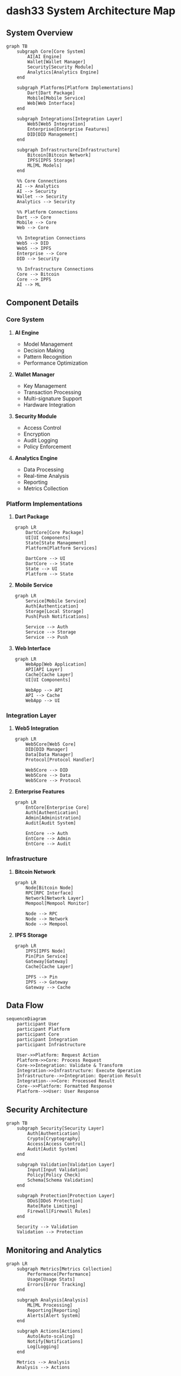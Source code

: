 # dash33 System Architecture Map

## System Overview

```mermaid
graph TB
    subgraph Core[Core System]
        AI[AI Engine]
        Wallet[Wallet Manager]
        Security[Security Module]
        Analytics[Analytics Engine]
    end

    subgraph Platforms[Platform Implementations]
        Dart[Dart Package]
        Mobile[Mobile Service]
        Web[Web Interface]
    end

    subgraph Integrations[Integration Layer]
        Web5[Web5 Integration]
        Enterprise[Enterprise Features]
        DID[DID Management]
    end

    subgraph Infrastructure[Infrastructure]
        Bitcoin[Bitcoin Network]
        IPFS[IPFS Storage]
        ML[ML Models]
    end

    %% Core Connections
    AI --> Analytics
    AI --> Security
    Wallet --> Security
    Analytics --> Security

    %% Platform Connections
    Dart --> Core
    Mobile --> Core
    Web --> Core

    %% Integration Connections
    Web5 --> DID
    Web5 --> IPFS
    Enterprise --> Core
    DID --> Security

    %% Infrastructure Connections
    Core --> Bitcoin
    Core --> IPFS
    AI --> ML
```

## Component Details

### Core System
1. **AI Engine**
   - Model Management
   - Decision Making
   - Pattern Recognition
   - Performance Optimization

2. **Wallet Manager**
   - Key Management
   - Transaction Processing
   - Multi-signature Support
   - Hardware Integration

3. **Security Module**
   - Access Control
   - Encryption
   - Audit Logging
   - Policy Enforcement

4. **Analytics Engine**
   - Data Processing
   - Real-time Analysis
   - Reporting
   - Metrics Collection

### Platform Implementations
1. **Dart Package**
   ```mermaid
   graph LR
       DartCore[Core Package]
       UI[UI Components]
       State[State Management]
       Platform[Platform Services]

       DartCore --> UI
       DartCore --> State
       State --> UI
       Platform --> State
   ```

2. **Mobile Service**
   ```mermaid
   graph LR
       Service[Mobile Service]
       Auth[Authentication]
       Storage[Local Storage]
       Push[Push Notifications]

       Service --> Auth
       Service --> Storage
       Service --> Push
   ```

3. **Web Interface**
   ```mermaid
   graph LR
       WebApp[Web Application]
       API[API Layer]
       Cache[Cache Layer]
       UI[UI Components]

       WebApp --> API
       API --> Cache
       WebApp --> UI
   ```

### Integration Layer
1. **Web5 Integration**
   ```mermaid
   graph LR
       Web5Core[Web5 Core]
       DID[DID Manager]
       Data[Data Manager]
       Protocol[Protocol Handler]

       Web5Core --> DID
       Web5Core --> Data
       Web5Core --> Protocol
   ```

2. **Enterprise Features**
   ```mermaid
   graph LR
       EntCore[Enterprise Core]
       Auth[Authentication]
       Admin[Administration]
       Audit[Audit System]

       EntCore --> Auth
       EntCore --> Admin
       EntCore --> Audit
   ```

### Infrastructure
1. **Bitcoin Network**
   ```mermaid
   graph LR
       Node[Bitcoin Node]
       RPC[RPC Interface]
       Network[Network Layer]
       Mempool[Mempool Monitor]

       Node --> RPC
       Node --> Network
       Node --> Mempool
   ```

2. **IPFS Storage**
   ```mermaid
   graph LR
       IPFS[IPFS Node]
       Pin[Pin Service]
       Gateway[Gateway]
       Cache[Cache Layer]

       IPFS --> Pin
       IPFS --> Gateway
       Gateway --> Cache
   ```

## Data Flow

```mermaid
sequenceDiagram
    participant User
    participant Platform
    participant Core
    participant Integration
    participant Infrastructure

    User->>Platform: Request Action
    Platform->>Core: Process Request
    Core->>Integration: Validate & Transform
    Integration->>Infrastructure: Execute Operation
    Infrastructure-->>Integration: Operation Result
    Integration-->>Core: Processed Result
    Core-->>Platform: Formatted Response
    Platform-->>User: User Response
```

## Security Architecture

```mermaid
graph TB
    subgraph Security[Security Layer]
        Auth[Authentication]
        Crypto[Cryptography]
        Access[Access Control]
        Audit[Audit System]
    end

    subgraph Validation[Validation Layer]
        Input[Input Validation]
        Policy[Policy Check]
        Schema[Schema Validation]
    end

    subgraph Protection[Protection Layer]
        DDoS[DDoS Protection]
        Rate[Rate Limiting]
        Firewall[Firewall Rules]
    end

    Security --> Validation
    Validation --> Protection
```

## Monitoring and Analytics

```mermaid
graph LR
    subgraph Metrics[Metrics Collection]
        Performance[Performance]
        Usage[Usage Stats]
        Errors[Error Tracking]
    end

    subgraph Analysis[Analysis]
        ML[ML Processing]
        Reporting[Reporting]
        Alerts[Alert System]
    end

    subgraph Actions[Actions]
        Auto[Auto-scaling]
        Notify[Notifications]
        Log[Logging]
    end

    Metrics --> Analysis
    Analysis --> Actions
```

